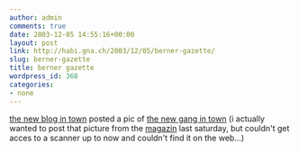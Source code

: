 ```yaml
---
author: admin
comments: true
date: 2003-12-05 14:55:16+00:00
layout: post
link: http://habi.gna.ch/2003/12/05/berner-gazette/
slug: berner-gazette
title: berner gazette
wordpress_id: 368
categories:
- none
---
```


[the new blog in town](http://www.bernergazette.ch/) posted a pic of [the new gang in town](http://www.bernergazette.ch/archives/000069.html)
(i actually wanted to post that picture from the [magazin](http://www.dasmagazin.ch/) last saturday, but couldn't get acces to a scanner up to now and couldn't find it on the web...)
